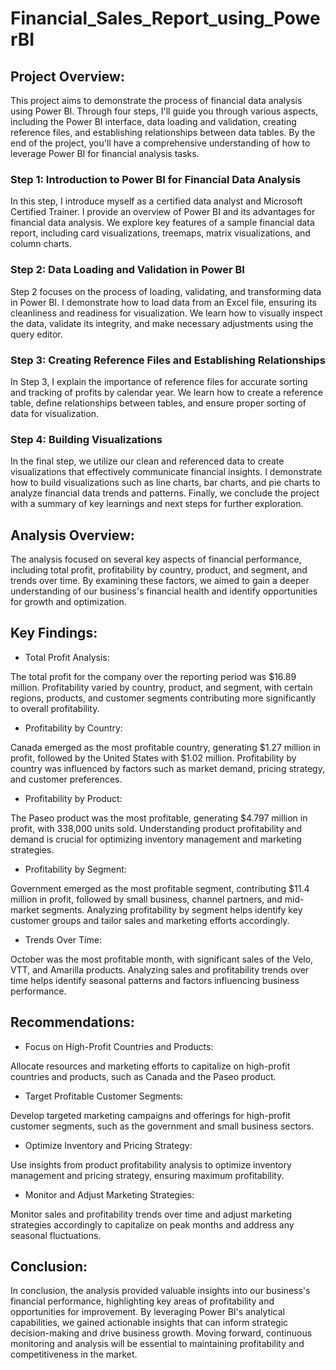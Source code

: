 # Financial_Sales_Report_using_PowerBI

## Project Overview:
This project aims to demonstrate the process of financial data analysis using Power BI. Through four steps, I'll guide you through various aspects, including the Power BI interface, data loading and validation, creating reference files, and establishing relationships between data tables. By the end of the project, you'll have a comprehensive understanding of how to leverage Power BI for financial analysis tasks.

### Step 1: Introduction to Power BI for Financial Data Analysis
In this step, I introduce myself as a certified data analyst and Microsoft Certified Trainer. I provide an overview of Power BI and its advantages for financial data analysis. We explore key features of a sample financial data report, including card visualizations, treemaps, matrix visualizations, and column charts.

### Step 2: Data Loading and Validation in Power BI
Step 2 focuses on the process of loading, validating, and transforming data in Power BI. I demonstrate how to load data from an Excel file, ensuring its cleanliness and readiness for visualization. We learn how to visually inspect the data, validate its integrity, and make necessary adjustments using the query editor.

### Step 3: Creating Reference Files and Establishing Relationships
In Step 3, I explain the importance of reference files for accurate sorting and tracking of profits by calendar year. We learn how to create a reference table, define relationships between tables, and ensure proper sorting of data for visualization.

### Step 4: Building Visualizations 
In the final step, we utilize our clean and referenced data to create visualizations that effectively communicate financial insights. I demonstrate how to build visualizations such as line charts, bar charts, and pie charts to analyze financial data trends and patterns. Finally, we conclude the project with a summary of key learnings and next steps for further exploration.

## Analysis Overview:
The analysis focused on several key aspects of financial performance, including total profit, profitability by country, product, and segment, and trends over time. By examining these factors, we aimed to gain a deeper understanding of our business's financial health and identify opportunities for growth and optimization.

## Key Findings:

- Total Profit Analysis:

The total profit for the company over the reporting period was $16.89 million.
Profitability varied by country, product, and segment, with certain regions, products, and customer segments contributing more significantly to overall profitability.
- Profitability by Country:

Canada emerged as the most profitable country, generating $1.27 million in profit, followed by the United States with $1.02 million.
Profitability by country was influenced by factors such as market demand, pricing strategy, and customer preferences.
- Profitability by Product:

The Paseo product was the most profitable, generating $4.797 million in profit, with 338,000 units sold.
Understanding product profitability and demand is crucial for optimizing inventory management and marketing strategies.
- Profitability by Segment:

Government emerged as the most profitable segment, contributing $11.4 million in profit, followed by small business, channel partners, and mid-market segments.
Analyzing profitability by segment helps identify key customer groups and tailor sales and marketing efforts accordingly.
- Trends Over Time:

October was the most profitable month, with significant sales of the Velo, VTT, and Amarilla products.
Analyzing sales and profitability trends over time helps identify seasonal patterns and factors influencing business performance.
## Recommendations:

- Focus on High-Profit Countries and Products:

Allocate resources and marketing efforts to capitalize on high-profit countries and products, such as Canada and the Paseo product.
- Target Profitable Customer Segments:

Develop targeted marketing campaigns and offerings for high-profit customer segments, such as the government and small business sectors.
- Optimize Inventory and Pricing Strategy:

Use insights from product profitability analysis to optimize inventory management and pricing strategy, ensuring maximum profitability.
- Monitor and Adjust Marketing Strategies:

Monitor sales and profitability trends over time and adjust marketing strategies accordingly to capitalize on peak months and address any seasonal fluctuations.

## Conclusion:
In conclusion, the analysis provided valuable insights into our business's financial performance, highlighting key areas of profitability and opportunities for improvement. By leveraging Power BI's analytical capabilities, we gained actionable insights that can inform strategic decision-making and drive business growth. Moving forward, continuous monitoring and analysis will be essential to maintaining profitability and competitiveness in the market.

